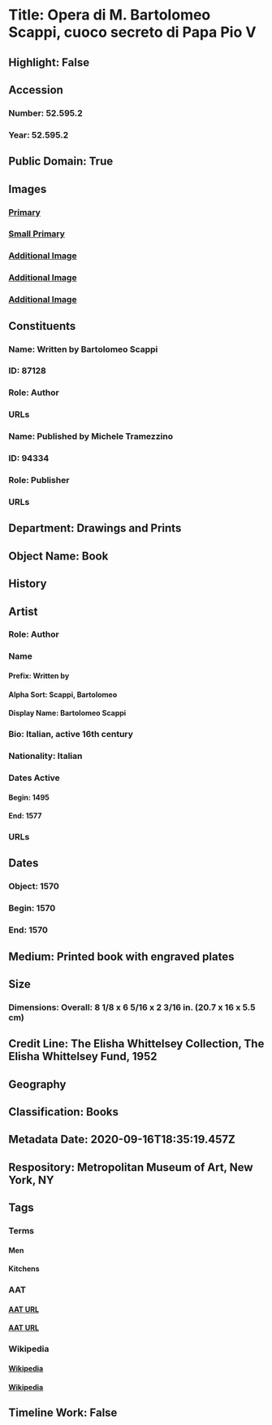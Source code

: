 # Title: Opera di M. Bartolomeo Scappi, cuoco secreto di Papa Pio V
## Highlight: False
## Accession
### Number: 52.595.2
### Year: 52.595.2
## Public Domain: True
## Images
### [Primary](https://images.metmuseum.org/CRDImages/dp/original/DP268550.jpg)
### [Small Primary](https://images.metmuseum.org/CRDImages/dp/web-large/DP268550.jpg)
### [Additional Image](https://images.metmuseum.org/CRDImages/dp/original/DP268665.jpg)
### [Additional Image](https://images.metmuseum.org/CRDImages/dp/original/DP163210.jpg)
### [Additional Image](https://images.metmuseum.org/CRDImages/dp/original/Cat046R1M_50W.jpg)
## Constituents
### Name: Written by Bartolomeo Scappi
### ID: 87128
### Role: Author
### URLs
### Name: Published by Michele Tramezzino
### ID: 94334
### Role: Publisher
### URLs
## Department: Drawings and Prints
## Object Name: Book
## History
## Artist
### Role: Author
### Name
#### Prefix: Written by
#### Alpha Sort: Scappi, Bartolomeo
#### Display Name: Bartolomeo Scappi
### Bio: Italian, active 16th century
### Nationality: Italian
### Dates Active
#### Begin: 1495
#### End: 1577
### URLs
## Dates
### Object: 1570
### Begin: 1570
### End: 1570
## Medium: Printed book with engraved plates
## Size
### Dimensions: Overall: 8 1/8 x 6 5/16 x 2 3/16 in. (20.7 x 16 x 5.5 cm)
## Credit Line: The Elisha Whittelsey Collection, The Elisha Whittelsey Fund, 1952
## Geography
## Classification: Books
## Metadata Date: 2020-09-16T18:35:19.457Z
## Respository: Metropolitan Museum of Art, New York, NY
## Tags
### Terms
#### Men
#### Kitchens
### AAT
#### [AAT URL](http://vocab.getty.edu/page/aat/300025928)
#### [AAT URL](http://vocab.getty.edu/page/aat/300004514)
### Wikipedia
#### [Wikipedia]()
#### [Wikipedia]()
## Timeline Work: False